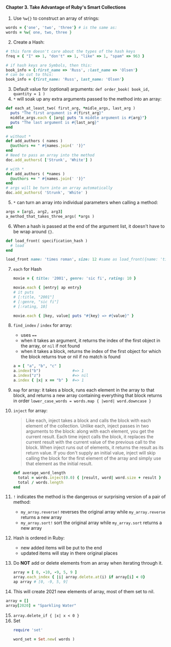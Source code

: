 #### Chapter 3. Take Advantage of Ruby's Smart Collections

1. Use `%w{}` to construct an array of strings:
  ```ruby
  words = {'one', 'two', 'three'} # is the same as:
  words = %w{ one, two, three }
  ```
2. Create a Hash:
  ```ruby
  # this form doesn't care about the types of the hash keys
  freq = { "I" => 1, "don't" => 1, "like" => 1, "spam" => 963 }

  # if hash keys are Symbols, then this:
  book_info = {:first_name => 'Russ', :last_name => 'Olsen'}
  # can be cut to this:
  book_info = {first_name: 'Russ', last_name: 'Olsen'}
  ```
3. Default value for (optional) arguments: `def order_book( book_id, quantity = 1 )`
4. `*` will soak up any extra arguments passed to the method into an array:
  ```ruby
  def each_at_least_two( first_arg, *midle_args, last_arg )
    puts "The first argument is #{first_arg}"
    middle_args.each { |arg| puts "A middle argument is #{arg}"}
    puts "The last argument is #{last_arg}"
  end

  # without *
  def add_authors ( names )
    @authors += " #{names.join(' ')}"
  end
  # Need to pass an array into the method
  doc.add_authors( ['Strunk', 'White'] )

  # with *
  def add_authors ( *names )
    @authors += " #{names.join(' ')}"
  end
  # args will be turn into an array automatically
  doc.add_authors( 'Strunk', 'White' )    
  ```
5. `*` can turn an array into individual parameters when calling a method:
  ```ruby
  args = [arg1, arg2, arg3]
  a_method_that_takes_three_args( *args )
  ```
6. When a hash is passed at the end of the argument list, it doesn't have to be wrap around `{}`.
  ```ruby
  def load_front( specification_hash )
    # load
  end

  load_front name: 'times roman', size: 12 #same as load_front({name: 'times roman', size: 12})
  ```
7. `each` for Hash
    ```ruby
    movie = { title: '2001', genre: 'sic fi', rating: 10 }

    movie.each { |entry| ap entry}
    # it puts
    # [:title, "2001"]
    # [:genre, "sic fi"]
    # [:rating, 10]

    movie.each { |key, value| puts "#{key} => #{value}" }
    ```
8. `find_index` / `index` for array:
    - uses `==`
    - when it takes an argument, it returns the index of the first object in the array, or `nil` if not found
    - when it takes a block, returns the index of the first object for which the block returns true or nil if no match is found
    ```ruby
    a = [ "a", "b", "c" ]
    a.index("b")              #=> 1
    a.index("z")              #=> nil
    a.index { |x| x == "b" }  #=> 1
    ```
9. `map` for array: it takes a block, runs each element in the array to that block, and returns a new array containing everything that block returns in order
    `lower_case_words = words.map { |word| word.downcase }`
10. `inject` for array:
      > Like each, inject takes a block and calls the block with each element of the collection.
      Unlike each, inject passes in two arguments to the block: along with each element, you get the current result.
      Each time inject calls the block, it replaces the current result with the current value of the previous call to the block.
      When inject runs out of elements, it returns the result as its return value.
      If you don't supply an initial value, inject will skip calling the block for the first element of the array and simply use that element as the initial result.

    ```ruby
    def average_word_length
      total = words.inject(0.0) { |result, word| word.size + result }
      total / words.length
    end
    ```  
11. `!` indicates the method is the dangerous or surprising version of a pair of method:
    - `my_array.reverse!` reverses the original array while `my_array.reverse` returns a new array
    - `my_array.sort!` sort the original array while `my_array.sort` returns a new array
12. Hash is ordered in Ruby:
    - new added items will be put to the end
    - updated items will stay in there original places
13. Do **NOT** add or delete elements from an array when iterating through it.
    ```ruby
    array = [ 0, -10, -9, 5, 9 ]
    array.each_index { |i| array.delete.at(i) if array[i] < 0}
    ap array # [0, -9, 5, 9]
    ```

14. This will create 2021 new elements of array, most of them set to nil.
  ```ruby
  array = []
  array[2020] = "Sparkling Water"
  ```    
15. `array.delete_if { |x| x < 0 }`
16. Set
    ```ruby
    require 'set'

    word_set = Set.new( words )
    ```
